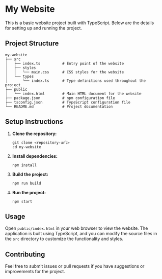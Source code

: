 # My Website

This is a basic website project built with TypeScript. Below are the details for setting up and running the project.

## Project Structure

```
my-website
├── src
│   ├── index.ts          # Entry point of the website
│   ├── styles
│   │   └── main.css      # CSS styles for the website
│   └── types
│       └── index.ts      # Type definitions used throughout the project
├── public
│   └── index.html        # Main HTML document for the website
├── package.json          # npm configuration file
├── tsconfig.json         # TypeScript configuration file
└── README.md             # Project documentation
```

## Setup Instructions

1. **Clone the repository:**
   ```
   git clone <repository-url>
   cd my-website
   ```

2. **Install dependencies:**
   ```
   npm install
   ```

3. **Build the project:**
   ```
   npm run build
   ```

4. **Run the project:**
   ```
   npm start
   ```

## Usage

Open `public/index.html` in your web browser to view the website. The application is built using TypeScript, and you can modify the source files in the `src` directory to customize the functionality and styles.

## Contributing

Feel free to submit issues or pull requests if you have suggestions or improvements for the project.